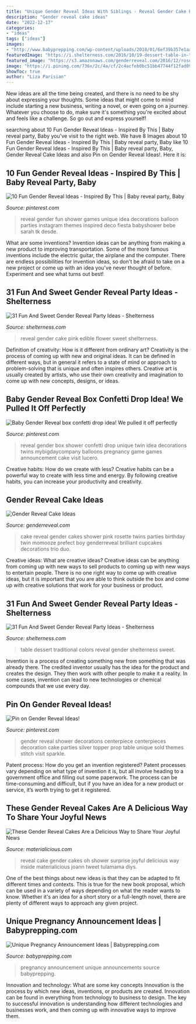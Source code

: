 ```yaml
---
title: "Unique Gender Reveal Ideas With Siblings - Reveal Gender Cake Pink Edible Flower Sweet Shelterness"
description: "Gender reveal cake ideas"
date: "2022-12-17"
categories:
- "ideas"
tags: ["ideas"]
images:
- "http://www.babyprepping.com/wp-content/uploads/2018/01/6ef39b357e1aab04e283ccd310b38590.jpg"
featuredImage: "https://i.shelterness.com/2016/10/19-dessert-table-in-two-traditional-colors.jpg"
featured_image: "https://s3.amazonaws.com/genderreveal.com/2016/12/rosette-cake.jpg"
image: "https://i.pinimg.com/736x/2c/4a/cf/2c4acfeb0bc51bb47744f12fad096e98.jpg"
ShowToc: true
author: "Liza Parisian"
---
```



New ideas are all the time being created, and there is no need to be shy about expressing your thoughts. Some ideas that might come to mind include starting a new business, writing a novel, or even going on a journey. Whatever you choose to do, make sure it's something you're excited about and feels like a challenge. So go out and express yourself!

	

		
searching about 10 Fun Gender Reveal Ideas - Inspired By This | Baby reveal party, Baby you've visit to the right web. We have 8 Images about 10 Fun Gender Reveal Ideas - Inspired By This | Baby reveal party, Baby like 10 Fun Gender Reveal Ideas - Inspired By This | Baby reveal party, Baby, Gender Reveal Cake Ideas and also Pin on Gender Reveal Ideas!. Here it is:
		
    
## 10 Fun Gender Reveal Ideas - Inspired By This | Baby Reveal Party, Baby

<img loading=lazy src="https://i.pinimg.com/736x/2c/4a/cf/2c4acfeb0bc51bb47744f12fad096e98.jpg" onerror="this.onerror=null;this.src='https://tse3.mm.bing.net/th?id=OIP.NN0NkGEN1vMX8KwXiIaBJgHaHa&amp;pid=15.1';" alt="10 Fun Gender Reveal Ideas - Inspired By This | Baby reveal party, Baby">

_Source: pinterest.com_

>reveal gender fun shower games unique idea decorations balloon parties instagram themes inspired deco fiesta babyshower bebe sarah tk desde. 

	

What are some inventions?
Invention ideas can be anything from making a new product to improving transportation. Some of the more famous inventions include the electric guitar, the airplane and the computer. There are endless possibilities for invention ideas, so don't be afraid to take on a new project or come up with an idea you've never thought of before. Experiment and see what turns out best!

    
## 31 Fun And Sweet Gender Reveal Party Ideas - Shelterness

<img loading=lazy src="https://i.shelterness.com/2016/10/27-pink-and-blue-gender-reveal-cake-with-an-edible-flower.jpg" onerror="this.onerror=null;this.src='https://tse2.mm.bing.net/th?id=OIP.Xy2eOP1lUAyJug2J_x9yYAHaLH&amp;pid=15.1';" alt="31 Fun And Sweet Gender Reveal Party Ideas - Shelterness">

_Source: shelterness.com_

>reveal gender cake pink edible flower sweet shelterness. 

	

Definition of creativity: How is it different from ordinary art?
Creativity is the process of coming up with new and original ideas. It can be defined in different ways, but in general it refers to a state of mind or approach to problem-solving that is unique and often inspires others. Creative art is usually created by artists, who use their own creativity and imagination to come up with new concepts, designs, or ideas.

    
## Baby Gender Reveal Box Confetti Drop Idea! We Pulled It Off Perfectly

<img loading=lazy src="https://i.pinimg.com/736x/8d/20/f2/8d20f28a43c6331433d20da21d80db29--gender-party-box-gender-reveal-ideas.jpg" onerror="this.onerror=null;this.src='https://tse4.mm.bing.net/th?id=OIP.hKQbb5nvnJD--veYWq9qpAHaJ3&amp;pid=15.1';" alt="Baby Gender Reveal box confetti drop idea! We pulled it off perfectly">

_Source: pinterest.com_

>reveal gender box shower confetti drop unique twin idea decorations twins mybigdaycompany balloons pregnancy game games announcement cake visit lucero. 

	

Creative habits: How do we create with less?
Creative habits can be a powerful way to create with less time and energy. By following creative habits, you can increase your productivity and creativity.

    
## Gender Reveal Cake Ideas

<img loading=lazy src="https://s3.amazonaws.com/genderreveal.com/2016/12/rosette-cake.jpg" onerror="this.onerror=null;this.src='https://tse1.mm.bing.net/th?id=OIP.onZjq0mua-Ii4PVH0qmorwHaHI&amp;pid=15.1';" alt="Gender Reveal Cake Ideas">

_Source: genderreveal.com_

>cake reveal gender cakes shower pink rosette twins parties birthday twin momooze prefect boy genderreveal brilliant cupcakes decorations trio duo. 

	

Creative ideas: What are creative ideas?
Creative ideas can be anything from coming up with new ways to sell products to coming up with new ways to entertain people. There is no one right way to come up with creative ideas, but it is important that you are able to think outside the box and come up with creative solutions that work for your business or product.

    
## 31 Fun And Sweet Gender Reveal Party Ideas - Shelterness

<img loading=lazy src="https://i.shelterness.com/2016/10/19-dessert-table-in-two-traditional-colors.jpg" onerror="this.onerror=null;this.src='https://tse1.mm.bing.net/th?id=OIP.5RgE0ZdSl3b4NxJHDm_r5AHaNK&amp;pid=15.1';" alt="31 Fun And Sweet Gender Reveal Party Ideas - Shelterness">

_Source: shelterness.com_

>table dessert traditional colors reveal gender shelterness sweet. 

	

Invention is a process of creating something new from something that was already there. The credited inventor usually has the idea for the product and creates the design. They then work with other people to make it a reality. In some cases, invention can lead to new technologies or chemical compounds that we use every day.

    
## Pin On Gender Reveal Ideas!

<img loading=lazy src="https://i.pinimg.com/originals/f1/72/c3/f172c394b1239720747405435ba78f16.jpg" onerror="this.onerror=null;this.src='https://tse4.mm.bing.net/th?id=OIP.1OkVyMAJjNQXh2cVmx12bAHaMi&amp;pid=15.1';" alt="Pin on Gender Reveal Ideas!">

_Source: pinterest.com_

>gender reveal shower decorations centerpiece centerpieces decoration cake parties silver topper prop table unique sold themes stitch visit sparkle. 

	

Patent process: How do you get an invention registered?
Patent processes vary depending on what type of invention it is, but all involve heading to a government office and filling out some paperwork. The process can be time-consuming and difficult, but if you have an idea for a new product or service, it’s worth trying to get it registered.

    
## These Gender Reveal Cakes Are A Delicious Way To Share Your Joyful News

<img loading=lazy src="http://static.materialicious.com/images/these-gender-reveal-cakes-are-a-delicious-way-to-share-your-joyful-news-o.jpg" onerror="this.onerror=null;this.src='https://tse3.mm.bing.net/th?id=OIP.VZmCE_rpVGdsZZCzWEe7GgHaIZ&amp;pid=15.1';" alt="These Gender Reveal Cakes Are a Delicious Way to Share Your Joyful News">

_Source: materialicious.com_

>reveal cake gender cakes oh shower surprise joyful delicious way inside materialicious joann tweet tulamama diys. 

	

One of the best things about new ideas is that they can be adapted to fit different times and contexts. This is true for the new book proposal, which can be used in a variety of ways depending on what the reader wants to know. Whether it's an idea for a short story or a full-length novel, there are plenty of different ways to approach any given project.

    
## Unique Pregnancy Announcement Ideas | Babyprepping.com

<img loading=lazy src="http://www.babyprepping.com/wp-content/uploads/2018/01/6ef39b357e1aab04e283ccd310b38590.jpg" onerror="this.onerror=null;this.src='https://tse4.mm.bing.net/th?id=OIP.BWBJCy7P6zwNl0Eg4BPw3AHaJM&amp;pid=15.1';" alt="Unique Pregnancy Announcement Ideas | Babyprepping.com">

_Source: babyprepping.com_

>pregnancy announcement unique announcements source babyprepping. 

	

Innovation and technology: What are some key concepts
Innovation is the process by which new ideas, inventions, or products are created. Innovation can be found in everything from technology to business to design. The key to successful innovation is understanding how different technologies and businesses work, and then coming up with innovative ways to improve them.


